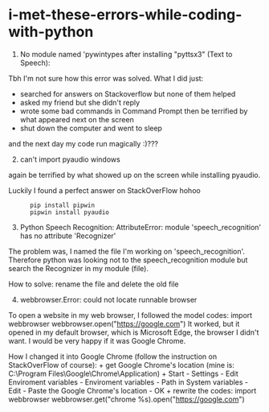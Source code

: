 # i-met-these-errors-while-coding-with-python
1. No module named 'pywintypes after installing "pyttsx3" (Text to Speech):

Tbh I'm not sure how this error was solved. What I did just:

+ searched for answers on Stackoverflow but none of them helped
+ asked my friend but she didn't reply
+ wrote some bad commands in Command Prompt then be terrified by what appeared next on the screen
+ shut down the computer and went to sleep

and the next day my code run magically :)???

2. can't import pyaudio windows

again be terrified by what showed up on the screen while installing pyaudio.

Luckily I found a perfect answer on StackOverFlow hohoo

          pip install pipwin
          pipwin install pyaudio

3. Python Speech Recognition: AttributeError: module 'speech_recognition' has no attribute 'Recognizer'

The problem was, I named the file I'm working on 'speech_recognition'. Therefore python was looking not to the speech_recognition module but search the Recognizer in my module (file).

How to solve: rename the file and delete the old file

4. webbrowser.Error: could not locate runnable browser

To open a website in my web browser, I followed the model codes:
          import webbrowser
          webbrowser.open("https://google.com")
It worked, but it opened in my default browser, which is Microsoft Edge, the browser I didn't want. I would be very happy if it was Google Chrome. 

How I changed it into Google Chrome (follow the instruction on StackOverFlow of course):
          + get Google Chrome's location (mine is: C:\Program Files\Google\Chrome\Application)
          + Start - Settings - Edit Enviroment variables - Enviroment variables - Path in System variables - Edit - Paste the Google Chrome's location - OK
          + rewrite the codes:
                    import webbrowser
                    webbrowser.get("chrome %s).open("https://google.com")
                    
 
